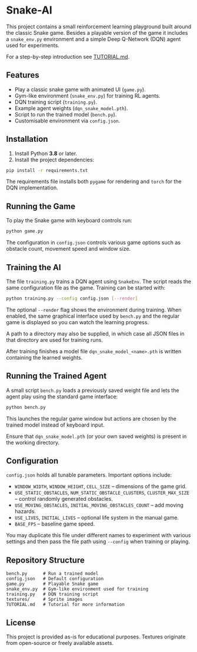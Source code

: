# Snake-AI

This project contains a small reinforcement learning playground built around the
classic Snake game.  Besides a playable version of the game it includes a
`snake_env.py` environment and a simple Deep Q-Network (DQN) agent used for
experiments.

For a step-by-step introduction see [TUTORIAL.md](TUTORIAL.md).

## Features

- Play a classic snake game with animated UI (`game.py`).
- Gym-like environment (`snake_env.py`) for training RL agents.
- DQN training script (`training.py`).
- Example agent weights (`dqn_snake_model.pth`).
- Script to run the trained model (`bench.py`).
- Customisable environment via `config.json`.

## Installation

1. Install Python **3.8** or later.
2. Install the project dependencies:

```bash
pip install -r requirements.txt
```

The requirements file installs both `pygame` for rendering and `torch` for the DQN implementation.

## Running the Game

To play the Snake game with keyboard controls run:

```bash
python game.py
```

The configuration in `config.json` controls various game options such as obstacle count, movement speed and window size.

## Training the AI

The file `training.py` trains a DQN agent using `SnakeEnv`. The script reads the same configuration file as the game. Training can be started with:

```bash
python training.py --config config.json [--render]
```
The optional `--render` flag shows the environment during training. When enabled, the same graphical interface used by `bench.py` and the regular game is displayed so you can watch the learning progress.

A path to a directory may also be supplied, in which case all JSON files in that directory are used for training runs.

After training finishes a model file `dqn_snake_model_<name>.pth` is written containing the learned weights.

## Running the Trained Agent

A small script `bench.py` loads a previously saved weight file and lets the agent play using the standard game interface:

```bash
python bench.py
```

This launches the regular game window but actions are chosen by the trained model
instead of keyboard input.

Ensure that `dqn_snake_model.pth` (or your own saved weights) is present in the working directory.

## Configuration

`config.json` holds all tunable parameters. Important options include:

- `WINDOW_WIDTH`, `WINDOW_HEIGHT`, `CELL_SIZE` – dimensions of the game grid.
- `USE_STATIC_OBSTACLES`, `NUM_STATIC_OBSTACLE_CLUSTERS`, `CLUSTER_MAX_SIZE` – control randomly generated obstacles.
- `USE_MOVING_OBSTACLES`, `INITIAL_MOVING_OBSTACLES_COUNT` – add moving hazards.
- `USE_LIVES`, `INITIAL_LIVES` – optional life system in the manual game.
- `BASE_FPS` – baseline game speed.

You may duplicate this file under different names to experiment with various settings and then pass the file path using `--config` when training or playing.

## Repository Structure

```
bench.py      # Run a trained model
config.json   # Default configuration
game.py       # Playable Snake game
snake_env.py  # Gym-like environment used for training
training.py   # DQN training script
textures/     # Sprite images
TUTORIAL.md   # Tutorial for more information
```

## License

This project is provided as-is for educational purposes. Textures originate from open-source or freely available assets.

